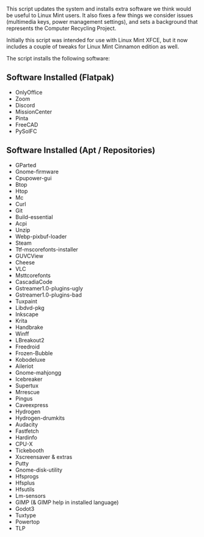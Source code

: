This script updates the system and installs extra software we think would be useful to Linux Mint users. It also fixes a few things we consider issues (multimedia keys, power management settings), and sets a background that represents the Computer Recycling Project.

Initially this script was intended for use with Linux Mint XFCE, but it now includes a couple of tweaks for Linux Mint Cinnamon edition as well.

The script installs the following software:

Software Installed (Flatpak)
----------------------------
- OnlyOffice
- Zoom
- Discord
- MissionCenter
- Pinta
- FreeCAD
- PySolFC

Software Installed (Apt / Repositories)
---------------------------------------
- GParted
- Gnome-firmware
- Cpupower-gui
- Btop
- Htop
- Mc
- Curl
- Git
- Build-essential
- Acpi
- Unzip
- Webp-pixbuf-loader
- Steam
- Ttf-mscorefonts-installer
- GUVCView
- Cheese
- VLC
- Msttcorefonts
- CascadiaCode
- Gstreamer1.0-plugins-ugly
- Gstreamer1.0-plugins-bad
- Tuxpaint
- Libdvd-pkg
- Inkscape
- Krita
- Handbrake
- Winff
- LBreakout2
- Freedroid
- Frozen-Bubble
- Kobodeluxe
- Aileriot
- Gnome-mahjongg
- Icebreaker
- Supertux
- Mrrescue
- Pingus
- Caveexpress
- Hydrogen
- Hydrogen-drumkits
- Audacity
- Fastfetch
- Hardinfo
- CPU-X
- Tickebooth
- Xscreensaver & extras
- Putty
- Gnome-disk-utility
- Hfsprogs
- Hfsplus
- Hfsutils
- Lm-sensors
- GIMP (& GIMP help in installed language)
- Godot3
- Tuxtype
- Powertop
- TLP
